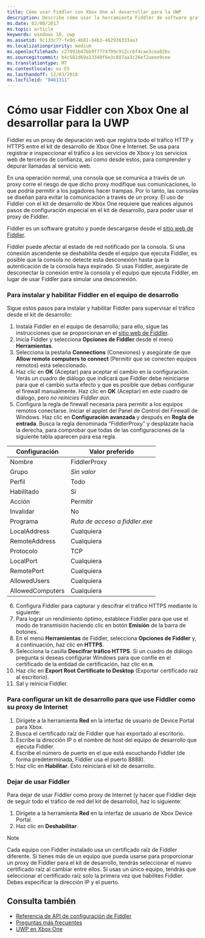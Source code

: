 ```yaml
---
title: Cómo usar Fiddler con Xbox One al desarrollar para la UWP
description: Describe cómo usar la herramienta Fiddler de software gratuito para ver el tráfico de red en un kit de desarrollo para UWP de Xbox One.
ms.date: 02/08/2017
ms.topic: article
keywords: windows 10, uwp
ms.assetid: 9c133c77-fe9d-4b81-b4b3-462936333aa3
ms.localizationpriority: medium
ms.openlocfilehash: c27891b47bb9f7774799c912cc6f4cae3cea92bc
ms.sourcegitcommit: b4c502d69a13340f6e3c887aa3c26ef2aeee9cee
ms.translationtype: MT
ms.contentlocale: es-ES
ms.lasthandoff: 12/03/2018
ms.locfileid: "8461311"
---
```

# <a name="how-to-use-fiddler-with-xbox-one-when-developing-for-uwp"></a>Cómo usar Fiddler con Xbox One al desarrollar para la UWP

Fiddler es un proxy de depuración web que registra todo el tráfico HTTP y HTTPS entre el kit de desarrollo de Xbox One e Internet. Se usa para registrar e inspeccionar el tráfico a los servicios de Xbox y los servicios web de terceros de confianza, así como desde estos, para comprender y depurar llamadas al servicio web. 

En una operación normal, una consola que se comunica a través de un proxy corre el riesgo de que dicho proxy modifique sus comunicaciones, lo que podría permitir a los jugadores hacer trampas. Por lo tanto, las consolas se diseñan para evitar la comunicación a través de un proxy. El uso de Fiddler con el kit de desarrollo de Xbox One requiere que realices algunos pasos de configuración especial en el kit de desarrollo, para poder usar el proxy de Fiddler. 

Fiddler es un software gratuito y puede descargarse desde el [sitio web de Fiddler](http://www.fiddler2.com/fiddler2/). 

Fiddler puede afectar al estado de red notificado por la consola. Si una conexión ascendente se deshabilita desde el equipo que ejecuta Fiddler, es posible que la consola no detecte esta desconexión hasta que la autenticación de la consola haya expirado. Si usas Fiddler, asegúrate de desconectar la conexión entre la consola y el equipo que ejecuta Fiddler, en lugar de usar Fiddler para simular una desconexión.

### <a name="to-install-and-enable-fiddler-on-your-development-pc"></a>Para instalar y habilitar Fiddler en el equipo de desarrollo
Sigue estos pasos para instalar y habilitar Fiddler para supervisar el tráfico desde el kit de desarrollo:

1. Instala Fiddler en el equipo de desarrollo; para ello, sigue las instrucciones que se proporcionan en el [sitio web de Fiddler](http://www.fiddler2.com/fiddler2/). 
2. Inicia Fiddler y selecciona **Opciones de Fiddler** desde el menú **Herramientas**. 
3. Selecciona la pestaña **Connections** (Conexiones) y asegúrate de que **Allow remote computers to connect** (Permitir que se conecten equipos remotos) está seleccionado. 
4. Haz clic en **OK** (Aceptar) para aceptar el cambio en la configuración. Verás un cuadro de diálogo que indicará que Fiddler debe reiniciarse para que el cambio surta efecto y que es posible que debas configurar el firewall manualmente. Haz clic en **OK** (Aceptar) en este cuadro de diálogo, pero *no reinicies Fiddler aún*.
5. Configura la regla de firewall necesaria para permitir a los equipos remotos conectarse. Iniciar el applet del Panel de Control del Firewall de Windows. Haz clic en **Configuración avanzada** y después en **Regla de entrada**. Busca la regla denominada "FiddlerProxy" y desplázate hacia la derecha, para comprobar que todas de las configuraciones de la siguiente tabla aparecen para esa regla.
  
  | Configuración           | Valor preferido                |
  | ----              | ----                           |
  | Nombre              | FiddlerProxy                   |
  | Grupo             | *Sin valor* |
  | Perfil           | Todo                            |
  | Habilitado           | Sí                            |
  | Acción            | Permitir                          |
  | Invalidar          | No                             |
  | Programa           | *Ruta de acceso a fiddler.exe*          |
  | LocalAddress      | Cualquiera                            |
  | RemoteAddress     | Cualquiera                            |
  | Protocolo          | TCP                            |
  | LocalPort         | Cualquiera                            |
  | RemotePort        | Cualquiera                            |
  | AllowedUsers      | Cualquiera                            |
  | AllowedComputers  | Cualquiera                            |


6. Configura Fiddler para capturar y descifrar el tráfico HTTPS mediante lo siguiente:
  1. Para lograr un rendimiento óptimo, establece Fiddler para que use el modo de transmisión haciendo clic en botón **Emisión** de la barra de botones.
  2. En el menú **Herramientas** de Fiddler, selecciona **Opciones de Fiddler** y, a continuación, haz clic en **HTTPS**.
  3. Selecciona la casilla **Descifrar tráfico HTTPS**. Si un cuadro de diálogo pregunta si deseas configurar Windows para que confíe en el certificado de la entidad de certificación, haz clic en **n**.
  4. Haz clic en **Export Root Certificate to Desktop** (Exportar certificado raíz al escritorio).
7. Sal y reinicia Fiddler.

### <a name="to-configure-a-dev-kit-to-use-fiddler-as-its-proxy-to-the-internet"></a>Para configurar un kit de desarrollo para que use Fiddler como su proxy de Internet

1. Dirígete a la herramienta **Red** en la interfaz de usuario de Device Portal para Xbox.
2. Busca el certificado raíz de Fiddler que has exportado al escritorio. 
3. Escribe la dirección IP o el nombre de host del equipo de desarrollo que ejecuta Fiddler.
4. Escribe el número de puerto en el que está escuchando Fiddler (de forma predeterminada, Fiddler usa el puerto 8888). 
5. Haz clic en **Habilitar**. Esto reiniciará el kit de desarrollo.

### <a name="to-stop-using-fiddler"></a>Dejar de usar Fiddler
Para dejar de usar Fiddler como proxy de Internet (y hacer que Fiddler deje de seguir todo el tráfico de red del kit de desarrollo), haz lo siguiente:

1. Dirígete a la herramienta **Red** en la interfaz de usuario de Xbox Device Portal.
2. Haz clic en **Deshabilitar**.

> [!NOTE]
> Cada equipo con Fiddler instalado usa un certificado raíz de Fiddler diferente. Si tienes más de un equipo que pueda usarse para proporcionar un proxy de Fiddler para el kit de desarrollo, tendrás seleccionar el nuevo certificado raíz al cambiar entre ellos. Si usas un único equipo, tendrás que seleccionar el certificado raíz solo la primera vez que habilites Fiddler. Debes especificar la dirección IP y el puerto.

## <a name="see-also"></a>Consulta también
- [Referencia de API de configuración de Fiddler](wdp-fiddler-api.md)
- [Preguntas más frecuentes](frequently-asked-questions.md)
- [UWP en Xbox One](index.md)



